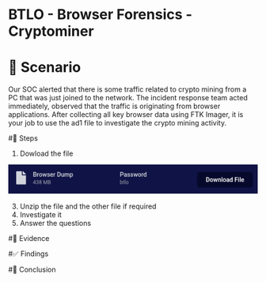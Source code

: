 # BTLO - Browser Forensics - Cryptominer

# 📝 Scenario
Our SOC alerted that there is some traffic related to crypto mining from a PC that was just joined to the network. 
The incident response team acted immediately, observed that the traffic is originating from browser applications. 
After collecting all key browser data using FTK Imager, it is your job to use the ad1 file to investigate the crypto mining activity.

#🔎 Steps
1. Dowload the file

![Dowload File](https://github.com/FrancoGarciaC9701/Cibersecurity-Labs/blob/da373ea416f8f918c3a412e1fee174bd518242be/BTLO/Brownser%20Forensic%20-%20Cryptominer/Images/BFCDowloadFile.png)

3. Unzip the file and the other file if required
4. Investigate it
5. Answer the questions


#📂 Evidence

#✅ Findings

#🚀 Conclusion





